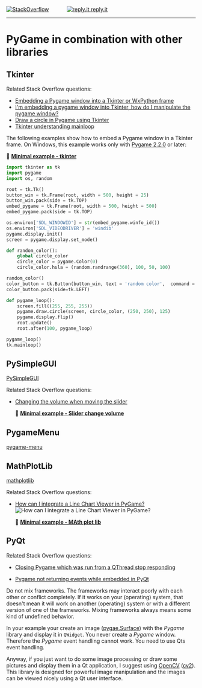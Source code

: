 [![StackOverflow](https://stackexchange.com/users/flair/7322082.png)](https://stackoverflow.com/users/5577765/rabbid76?tab=profile) &nbsp;&nbsp;&nbsp;&nbsp;&nbsp;&nbsp;&nbsp;&nbsp;&nbsp;&nbsp; [![reply.it](../../resource/logo/Repl_it_logo_80.png) reply.it](https://repl.it/repls/folder/PyGame%20Examples)

---

# PyGame in combination with other libraries

## Tkinter

Related Stack Overflow questions:

- [Embedding a Pygame window into a Tkinter or WxPython frame](https://stackoverflow.com/questions/23319059/embedding-a-pygame-window-into-a-tkinter-or-wxpython-frame)
- [I'm embedding a pygame window into Tkinter, how do I manipulate the pygame window?](https://stackoverflow.com/questions/55755305/im-embedding-a-pygame-window-into-tkinter-how-do-i-manipulate-the-pygame-windo)  
- [Draw a circle in Pygame using Tkinter](https://stackoverflow.com/questions/13545911/draw-a-circle-in-pygame-using-tkinter)
- [Tkinter understanding mainloop](https://stackoverflow.com/questions/29158220/tkinter-understanding-mainloop)

The following examples show how to embed a Pygame window in a Tkinter frame. On Windows, this example works only with [Pygame 2.2.0](https://github.com/pygame/pygame/releases) or later:

📁 **[Minimal example - tkinter](../../examples/minimal_examples/pygame_minimal_tkinter_1.py)**

```py
import tkinter as tk
import pygame
import os, random

root = tk.Tk()
button_win = tk.Frame(root, width = 500, height = 25)
button_win.pack(side = tk.TOP)
embed_pygame = tk.Frame(root, width = 500, height = 500)
embed_pygame.pack(side = tk.TOP)

os.environ['SDL_WINDOWID'] = str(embed_pygame.winfo_id())
os.environ['SDL_VIDEODRIVER'] = 'windib'
pygame.display.init()
screen = pygame.display.set_mode()

def random_color():
    global circle_color
    circle_color = pygame.Color(0)
    circle_color.hsla = (random.randrange(360), 100, 50, 100)

random_color() 
color_button = tk.Button(button_win, text = 'random color',  command = random_color)
color_button.pack(side=tk.LEFT)

def pygame_loop():
    screen.fill((255, 255, 255))
    pygame.draw.circle(screen, circle_color, (250, 250), 125)
    pygame.display.flip()
    root.update()  
    root.after(100, pygame_loop)

pygame_loop()
tk.mainloop()
```

## PySimpleGUI

[PySimpleGUI](https://pysimplegui.readthedocs.io/en/latest/)

Related Stack Overflow questions:

- [Changing the volume when moving the slider](https://stackoverflow.com/questions/59775588/changing-the-volume-when-moving-the-slider/59775888#59775888)

  📁 **[Minimal example - Slider change volume](../../examples/pygame_pysimplegui/pysimplegui_minimal_slider_volume.py)**

## PygameMenu

[pygame-menu](https://pygame-menu.readthedocs.io/en/4.1.3/)

## MathPlotLib

[mathplotlib](https://matplotlib.org/)

Related Stack Overflow questions:

- [How can I integrate a Line Chart Viewer in PyGame?](https://stackoverflow.com/questions/70493951/how-can-i-integrate-a-line-chart-viewer-in-pygame/70494476#70494476)  
  ![How can I integrate a Line Chart Viewer in PyGame?](https://i.sstatic.net/iL9v5.png)

  📁 **[Minimal example - MAth plot lib](../../examples/minimal_examples/pygame_minimal_mathplotlib_1.py)**

## PyQt

Related Stack Overflow questions:

- [Closing Pygame which was run from a QThread stop responding](https://stackoverflow.com/questions/74090650/closing-pygame-which-was-run-from-a-qthread-stop-responding/74090702#74090702)  

- [Pygame not returning events while embedded in PyQt](https://stackoverflow.com/questions/59723683/pygame-not-returning-events-while-embedded-in-pyqt/70326025#70326025)

Do not mix frameworks. The frameworks may interact poorly with each other or conflict completely. If it works on your (operating) system, that doesn't mean it will work on another (operating) system or with a different version of one of the frameworks. Mixing frameworks always means some kind of undefined behavior.  

In your example your create an image ([pygae.Surface](https://www.pygame.org/docs/ref/surface.html)) with the _Pygame_ library and display it in `QWidget`.
You never create a _Pygame_ window. Therefore the _Pygame_ event handling cannot work. You need to use Qts event handling.  

Anyway, if you just want to do some image processing or draw some pictures and display them in a Qt application, I suggest using [OpenCV](https://opencv.org/) ([cv2](https://pypi.org/project/opencv-python/)). This library is designed for powerful image manipulation and the images can be viewed nicely using a Qt user interface.
